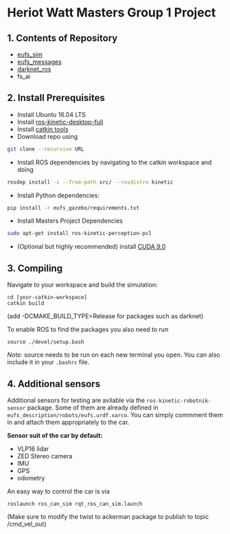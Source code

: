 # Heriot Watt Masters Group 1 Project

## 1. Contents of Repository
- [eufs_sim](https://gitlab.com/eufs/eufs_sim)
- [eufs_messages](https://gitlab.com/eufs/eufs_msgs)
- [darknet_ros](https://github.com/leggedrobotics/darknet_ros)
- fs_ai

## 2. Install Prerequisites 
- Install Ubuntu 16.04 LTS
- Install [ros-kinetic-desktop-full](http://wiki.ros.org/kinetic/Installation)
- Install [catkin tools](https://catkin-tools.readthedocs.io/en/latest/installing.html)
- Download repo using
```bash 
git clone --recursive URL
```
- Install ROS dependencies by navigating to the catkin workspace and doing
```bash
rosdep install -i --from-path src/ --rosdistro kinetic
```
- Install Python dependencies:
```bash
pip install -r eufs_gazebo/requirements.txt
```
- Install Masters Project Dependencies
```bash
sudo apt-get install ros-kinetic-perception-pcl
```

- (Optional but highly recommended) install [CUDA 9.0](https://developer.nvidia.com/cuda-90-download-archive?target_os=Linux&target_arch=x86_64&target_distro=Ubuntu&target_version=1604&target_type=runfilelocal)

## 3. Compiling 

Navigate to your workspace and build the simulation:
```
cd [your-catkin-workspace]
catkin build
```
(add -DCMAKE_BUILD_TYPE=Release for packages such as darknet)

To enable ROS to find the packages you also need to run
```
source ./devel/setup.bash
```

_Note:_ source needs to be run on each new terminal you open. You can also include it in your `.bashrc` file.

## 4. Additional sensors
Additional sensors for testing are avilable via the `ros-kinetic-robotnik-sensor` package. Some of them are already defined in `eufs_description/robots/eufs.urdf.xarco`. You can simply commment them in and attach them appropriately to the car.


**Sensor suit of the car by default:**

- VLP16 lidar
- ZED Stereo camera
- IMU
- GPS
- odometry

An easy way to control the car is via
```
roslaunch ros_can_sim rqt_ros_can_sim.launch
```

(Make sure to modify the twist to ackerman package to publish to topic /cmd_vel_out)
